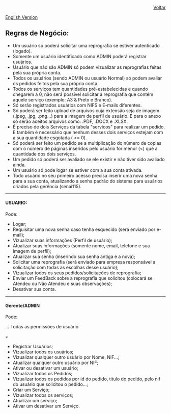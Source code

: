 <div><p align="right"><a href="https://github.com/Squad-Back-End/reprography-nodejs/blob/master/docs/README.md">Voltar</a></p><p><a href="https://github.com/Luccazx12/reprography-nodejs/blob/main/docs/business_rules/README-en.md">English Version</a></p></div>

## Regras de Negócio: 

- Um usuário só poderá solicitar uma reprografia se estiver autenticado (logado).
- Somente um usuário identificado como ADMIN poderá registrar usuários.
- Usuário que não são ADMIN só podem vizualizar as reprografias feitas pela sua própria conta.
- Todos os usuários (sendo ADMIN ou usuário Normal) só podem avaliar os pedidos feitos pela sua própria conta.
- Todos os serviços tem quantidades pré-estabelecidas e quando chegarem a 0, não será possível solicitar a reprografia que contém aquele serviço (exemplo: A3 & Preto e Branco).
- Só serão registrados usuários com NIFS e E-mails diferentes.
- Só poderá ser feito upload de arquivos cuja extensão seja de imagem (.jpeg, .jpg, .png...) para a imagem de perfil de usuário. E para o anexo só serão aceitos arquivos como: .PDF, .DOCX e .XLSX.
- É preciso de dois Serviços da tabela "servicos" para realizar um pedido. E também é necessário que nenhum desses dois serviços estejam com a sua quantidade esgotada ( <= 0).
- Só poderá ser feito um pedido se a multiplicação do número de copias com o número de páginas inseridos pelo usuário for menor (<) que a quantidade dos dois serviços.
- Um pedido só poderá ser avaliado se ele existir e não tiver sido avaliado ainda.
- Um usuário só pode logar se estiver com a sua conta ativada.
- Todo usuário no seu primeiro acesso precisa inserir uma nova senha para a sua conta, atualizando a senha padrão do sistema para usuários criados pela gerência (senai115).


___

#### USUARIO:

Pode:

- Logar;
- Requisitar uma nova senha caso tenha esquecido (será enviado por e-mail);
- Vizualizar suas informações (Perfil de usuário);
- Atualizar suas informações (somente nome, email, telefone e sua imagem de perfil);
- Atualizar sua senha (inserindo sua senha antiga e a nova);
- Solicitar uma reprografia (será enviado para empresa responsável a solicitação com todas as escolhas desse usuário);
- Vizualizar todos os seus pedidos/solicitações de reprografia;
- Enviar um FeedBack sobre a reprografia que solicitou (colocará se Atendeu ou Não Atendeu e suas observações);
- Desativar sua conta.


___

#### Gerente/ADMIN

Pode:

... Todas as permissões de usuário 

 _+_

- Registrar Usuários;
- Vizualizar todos os usuários;
- Vizualizar qualquer outro usuário por Nome, NIF...;
- Atualizar qualquer outro usuário por NIF;
- Ativar ou desativar um usuário;
- Vizualizar todos os Pedidos;
- Vizualizar todos os pedidos por id do pedido, titulo do pedido, pelo nif do usuário que solicitou o pedido...;
- Criar um Serviço;
- Vizualizar todos os serviços;
- Atualizar um serviço;
- Ativar um desativar um Serviço.
